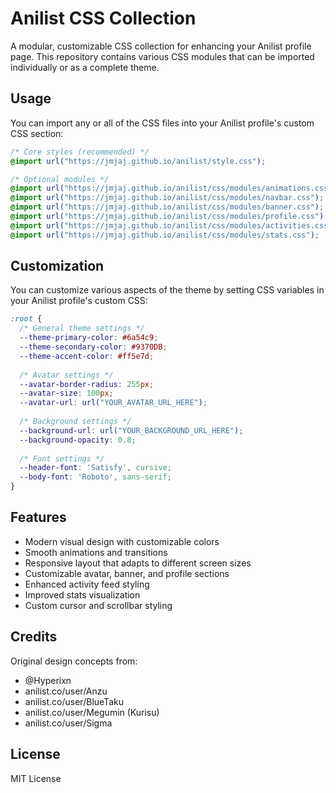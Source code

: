 # Anilist CSS Collection

A modular, customizable CSS collection for enhancing your Anilist profile page. This repository contains various CSS modules that can be imported individually or as a complete theme.

## Usage

You can import any or all of the CSS files into your Anilist profile's custom CSS section:

```css
/* Core styles (recommended) */
@import url("https://jmjaj.github.io/anilist/style.css");

/* Optional modules */
@import url("https://jmjaj.github.io/anilist/css/modules/animations.css");
@import url("https://jmjaj.github.io/anilist/css/modules/navbar.css");
@import url("https://jmjaj.github.io/anilist/css/modules/banner.css");
@import url("https://jmjaj.github.io/anilist/css/modules/profile.css");
@import url("https://jmjaj.github.io/anilist/css/modules/activities.css");
@import url("https://jmjaj.github.io/anilist/css/modules/stats.css");
```

## Customization

You can customize various aspects of the theme by setting CSS variables in your Anilist profile's custom CSS:

```css
:root {
  /* General theme settings */
  --theme-primary-color: #6a54c9;
  --theme-secondary-color: #9370DB;
  --theme-accent-color: #ff5e7d;
  
  /* Avatar settings */
  --avatar-border-radius: 255px;
  --avatar-size: 100px;
  --avatar-url: url("YOUR_AVATAR_URL_HERE");
  
  /* Background settings */
  --background-url: url("YOUR_BACKGROUND_URL_HERE");
  --background-opacity: 0.8;
  
  /* Font settings */
  --header-font: 'Satisfy', cursive;
  --body-font: 'Roboto', sans-serif;
}
```

## Features

- Modern visual design with customizable colors
- Smooth animations and transitions
- Responsive layout that adapts to different screen sizes
- Customizable avatar, banner, and profile sections
- Enhanced activity feed styling
- Improved stats visualization
- Custom cursor and scrollbar styling

## Credits

Original design concepts from:
- @Hyperixn
- anilist.co/user/Anzu
- anilist.co/user/BlueTaku
- anilist.co/user/Megumin (Kurisu)
- anilist.co/user/Sigma

## License

MIT License 